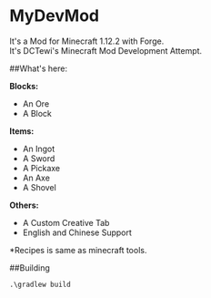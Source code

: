 # MyDevMod

It's a Mod for Minecraft 1.12.2 with Forge.  
It's DCTewi's Minecraft Mod Development Attempt.  

##What's here:  

**Blocks:**  

- An Ore  
- A Block  

**Items:**  

- An Ingot  
- A Sword  
- A Pickaxe  
- An Axe  
- A Shovel

**Others:**  

- A Custom Creative Tab
- English and Chinese Support

*Recipes is same as minecraft tools.

##Building

```.\gradlew build```